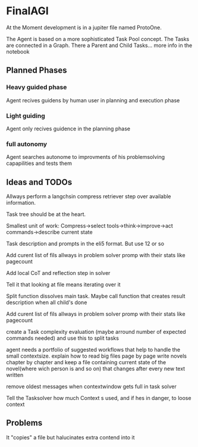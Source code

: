 # FinalAGI

At the Moment development is in a jupiter file named ProtoOne.

The Agent is based on a more sophisticated Task Pool concept. The Tasks are connected in a Graph. There a Parent and Child Tasks...
more info in the notebook

## Planned Phases
### Heavy guided phase
Agent recives guidens by human user in planning and execution phase
### Light guiding
Agent only recives guidence in the planning phase
### full autonomy
Agent searches autonome to improvments of his problemsolving capapilities and tests them


## Ideas and TODOs
Allways perform a langchsin compress retriever step over available information.

Task tree should be at the heart. 

Smallest unit of work:
Compress->select tools->think->improve->act commands->describe current state

Task description and prompts in the eli5 format. But use 12 or so

Add curent list of fils allways in problem solver promp with their stats like pagecount

Add local CoT and reflection step in solver

Tell it that looking at file means iterating over it

Split function dissolves main task. Maybe call function that creates result description when all child's done


Add curent list of fils allways in problem solver promp with their stats like pagecount

create a Task complexity evaluation (maybe arround number of expected commands needed) and use this to split tasks

agent needs a portfolio of suggested workflows that help to handle the small contextsize.
    explain how to read big files page by page
    write novels chapter by chapter and keep a file containing current state of the novel(where wich person is and so on) that changes after every new text written


remove oldest messages when contextwindow gets full in task solver

Tell the Tasksolver how much Context s used, and if hes in danger, to loose context

## Problems
It "copies" a file but halucinates extra contend into it 